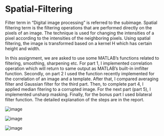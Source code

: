 # Spatial-Filtering

Filter term in “Digital image processing” is referred to the subimage. Spatial filtering term is the filtering operations that are performed directly on the pixels of an image. The technique is used for changing the intensities of a pixel according to the intensities of the neighboring pixels. Using spatial filtering, the image is transformed  based on a kernel H which has certain height and width.  

In this assignment, we are asked to use some MATLAB’s functions related to filtering, smoothing, sharpening etc. For part 1, I implemented correlation operation  which will return to same output as MATLAB’s built-in imfilter function. Secondly, on part 2 I used the function recently implemented for the correlation of an image and a template. After that, I compared averaging filter and Gaussian filter for the third part. Then, to complete part 4, I applied median fitering to a corrupted image. For the next part (part 5), I implemented unsharp masking. Finally, for the bonus part I used bilateral filter function. The detailed explanation of the steps are in the report.

![image](https://user-images.githubusercontent.com/27548058/69190385-5bd1ca80-0b31-11ea-937b-cea8b222d14c.png)

![image](https://user-images.githubusercontent.com/27548058/69190400-60967e80-0b31-11ea-8592-90ee065bd9ae.png)

![image](https://user-images.githubusercontent.com/27548058/69190405-62604200-0b31-11ea-84c3-01fe31a9ab3f.png)
